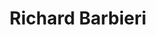 ---
title: "Richard Barbieri"
summary: "Richard Barbieri is a British musician. Barbieri made his debut in the music world in 1976 with the group Japan. Japan was initially not received positively, but over the years the appreciation increased, culminating in the last album they released, Tin Drum. Born: November 30, 1957, London, United Kingdom. Genres: Progressive rock, Postpunk, Artrock, Synthpop, New wave, Alternative rock."
slug: "richard-barbieri"
image: "richard-barbieri.jpg"
apple_music_artist_url: "None"
wikipedia_url: "https://en.wikipedia.org/wiki/Richard_Barbieri"
---